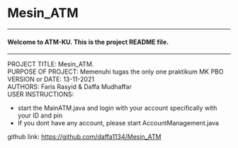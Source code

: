 # Mesin_ATM
------------------------------------------------------------------------
#### Welcome to ATM-KU. This is the project README file. 
------------------------------------------------------------------------
  
  PROJECT TITLE: Mesin_ATM.  
  PURPOSE OF PROJECT: Memenuhi tugas the only one praktikum MK PBO  
  VERSION or DATE: 13-11-2021  
  AUTHORS: Faris Rasyid & Daffa Mudhaffar    
  USER INSTRUCTIONS:
  - start the MainATM.java and login with your account specifically with your ID and pin  
  - If you dont have any account, please start AccountManagement.java  

  
  github link: https://github.com/daffa1134/Mesin_ATM
